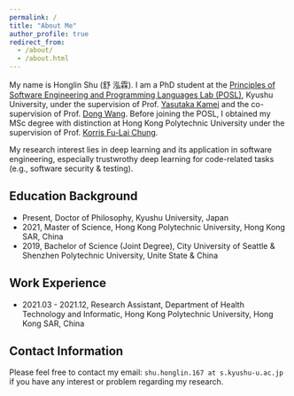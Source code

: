 ```yaml
---
permalink: /
title: "About Me"
author_profile: true
redirect_from: 
  - /about/
  - /about.html
---
```


My name is Honglin Shu (舒 泓霖). I am a PhD student at the [Principles of Software Engineering and Programming Languages Lab (POSL)](https://posl.ait.kyushu-u.ac.jp/en/), Kyushu University, under the supervision of Prof. [Yasutaka Kamei](https://posl.ait.kyushu-u.ac.jp/~kamei/) and the co-supervision of Prof. [Dong Wang](https://dong-w.github.io/). Before joining the POSL, I obtained my MSc degree with distinction at Hong Kong Polytechnic University under the supervision of Prof. [Korris Fu-Lai Chung](https://scholar.google.com/citations?user=D4ErdGoAAAAJ&hl=en).

My research interest lies in deep learning and its application in software engineering, especially trustwrothy deep learning for code-related tasks (e.g., software security & testing).

Education Background
------
* Present, Doctor of Philosophy, Kyushu University, Japan
* 2021, Master of Science, Hong Kong Polytechnic University, Hong Kong SAR, China
* 2019, Bachelor of Science (Joint Degree), City University of Seattle & Shenzhen Polytechnic University, Unite State & China

Work Experience
------
* 2021.03 - 2021.12, Research Assistant, Department of Health Technology and Informatic, Hong Kong Polytechnic University, Hong Kong SAR, China

Contact Information
------
Please feel free to contact my email: ```shu.honglin.167 at s.kyushu-u.ac.jp``` if you have any interest or problem regarding my research.
